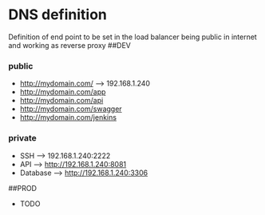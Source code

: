 # DNS definition
Definition of end point to be set in the load balancer being public in internet and working as reverse proxy
##DEV
### public
* http://mydomain.com/ --> 192.168.1.240
* http://mydomain.com/app
* http://mydomain.com/api
* http://mydomain.com/swagger
* http://mydomain.com/jenkins

### private
* SSH  --> 192.168.1.240:2222
* API --> http://192.168.1.240:8081
* Database --> http://192.168.1.240:3306

##PROD
* TODO